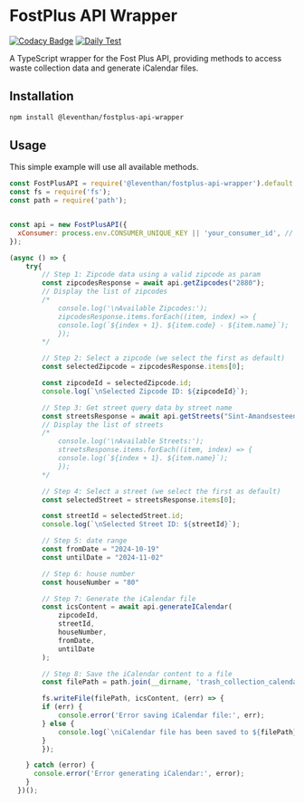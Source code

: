 # FostPlus API Wrapper

[![Codacy Badge](https://app.codacy.com/project/badge/Grade/b4fd41aa99244883918bdb4abaf5458f)](https://app.codacy.com/gh/LeventHAN/fostplus-api-wrapper/dashboard?utm_source=gh&utm_medium=referral&utm_content=&utm_campaign=Badge_grade)
[![Daily Test](https://github.com/LeventHAN/fostplus-api-wrapper/actions/workflows/test.yml/badge.svg)](https://github.com/LeventHAN/fostplus-api-wrapper/actions/workflows/test.yml)

A TypeScript wrapper for the Fost Plus API, providing methods to access waste collection data and generate iCalendar files.

## Installation

```bash
npm install @leventhan/fostplus-api-wrapper
```

## Usage

This simple example will use all available methods.

```js
const FostPlusAPI = require('@leventhan/fostplus-api-wrapper').default
const fs = require('fs');
const path = require('path');


const api = new FostPlusAPI({
  xConsumer: process.env.CONSUMER_UNIQUE_KEY || 'your_consumer_id', // should be obtained from Fostplus itself however since this field is publicly available you can scrape the web for it (or my tests)
});

(async () => {
    try{
        // Step 1: Zipcode data using a valid zipcode as param
        const zipcodesResponse = await api.getZipcodes("2880");
        // Display the list of zipcodes
        /*
            console.log('\nAvailable Zipcodes:');
            zipcodesResponse.items.forEach((item, index) => {
            console.log(`${index + 1}. ${item.code} - ${item.name}`);
            });
        */

        // Step 2: Select a zipcode (we select the first as default)
        const selectedZipcode = zipcodesResponse.items[0];

        const zipcodeId = selectedZipcode.id;
        console.log(`\nSelected Zipcode ID: ${zipcodeId}`);

        // Step 3: Get street query data by street name
        const streetsResponse = await api.getStreets("Sint-Amandsesteenweg", zipcodeId);
        // Display the list of streets
        /*
            console.log('\nAvailable Streets:');
            streetsResponse.items.forEach((item, index) => {
            console.log(`${index + 1}. ${item.name}`);
            });
        */

        // Step 4: Select a street (we select the first as default)
        const selectedStreet = streetsResponse.items[0];

        const streetId = selectedStreet.id;
        console.log(`\nSelected Street ID: ${streetId}`);

        // Step 5: date range
        const fromDate = "2024-10-19"
        const untilDate = "2024-11-02"

        // Step 6: house number
        const houseNumber = "80"

        // Step 7: Generate the iCalendar file
        const icsContent = await api.generateICalendar(
            zipcodeId,
            streetId,
            houseNumber,
            fromDate,
            untilDate
        );

        // Step 8: Save the iCalendar content to a file
        const filePath = path.join(__dirname, 'trash_collection_calendar.ics');

        fs.writeFile(filePath, icsContent, (err) => {
        if (err) {
            console.error('Error saving iCalendar file:', err);
        } else {
            console.log(`\niCalendar file has been saved to ${filePath}`);
        }
        });

    } catch (error) {
      console.error('Error generating iCalendar:', error);
    }
  })();

```
